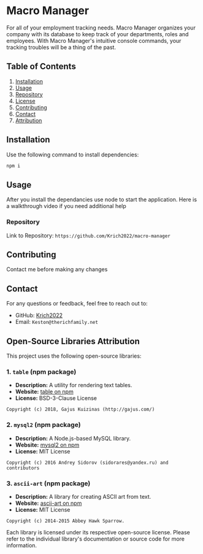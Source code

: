 # Macro Manager

For all of your employment tracking needs. Macro Manager organizes your company with its database to keep track of your departments, roles and employees. With Macro Manager's intuitive console commands, your tracking troubles will be a thing of the past.

## Table of Contents

1. [Installation](#installation)
2. [Usage](#usage)
3. [Repository](#repository)
4. [License](#license)
5. [Contributing](#contributing)
6. [Contact](#contact)
7. [Attribution](#open-source-libraries-attribution)

## Installation

Use the following command to install dependencies:

```bash
npm i
```

## Usage

After you install the dependancies use node to start the application. Here is a walkthrough video if you need additional help

### Repository

Link to Repository: `https://github.com/Krich2022/macro-manager`

## Contributing

Contact me before making any changes

## Contact

For any questions or feedback, feel free to reach out to:

- GitHub: [Krich2022](https://github.com/Krich2022)
- Email: `Keston@therichfamily.net`

## Open-Source Libraries Attribution

This project uses the following open-source libraries:

### 1. `table` (npm package)

- **Description:** A utility for rendering text tables.
- **Website:** [table on npm](https://www.npmjs.com/package/table)
- **License:** BSD-3-Clause License

```plaintext
Copyright (c) 2018, Gajus Kuizinas (http://gajus.com/)
```

### 2. `mysql2` (npm package)

- **Description:** A Node.js-based MySQL library.
- **Website:** [mysql2 on npm](https://www.npmjs.com/package/mysql2)
- **License:** MIT License

```plaintext
Copyright (c) 2016 Andrey Sidorov (sidorares@yandex.ru) and contributors
```

### 3. `ascii-art` (npm package)

- **Description:** A library for creating ASCII art from text.
- **Website:** [ascii-art on npm](https://www.npmjs.com/package/ascii-art)
- **License:** MIT License

```plaintext
Copyright (c) 2014-2015 Abbey Hawk Sparrow.
```

Each library is licensed under its respective open-source license. Please refer to the individual library's documentation or source code for more information.
